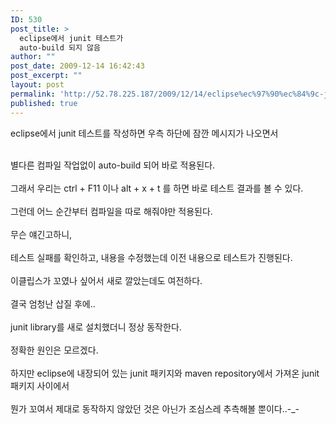 ```yaml
---
ID: 530
post_title: >
  eclipse에서 junit 테스트가
  auto-build 되지 않음
author: ""
post_date: 2009-12-14 16:42:43
post_excerpt: ""
layout: post
permalink: 'http://52.78.225.187/2009/12/14/eclipse%ec%97%90%ec%84%9c-junit-%ed%85%8c%ec%8a%a4%ed%8a%b8%ea%b0%80-auto-build-%eb%90%98%ec%a7%80-%ec%95%8a%ec%9d%8c/'
published: true
---
```

eclipse에서 junit 테스트를 작성하면 우측 하단에 잠깐 메시지가 나오면서

<div><br></div>

<div>별다른 컴파일 작업없이 auto-build 되어 바로 적용된다.</div>

<div><br></div>

<div>그래서 우리는 ctrl + F11 이나 alt + x + t 를 하면 바로 테스트 결과를 볼 수 있다.</div>

<div><br></div>

<div>그런데 어느 순간부터 컴파일을 따로 해줘야만 적용된다.</div>

<div><br></div>

<div>무슨 얘긴고하니,</div>

<div><br></div>

<div>테스트 실패를 확인하고, 내용을 수정했는데 이전 내용으로 테스트가 진행된다.</div>

<div><br></div>

<div>이클립스가 꼬였나 싶어서 새로 깔았는데도 여전하다.</div>

<div><br></div>

<div>결국 엄청난 삽질 후에..</div>

<div><br></div>

<div>junit library를 새로 설치했더니 정상 동작한다.</div>

<div><br></div>

<div>정확한 원인은 모르겠다.</div>

<div><br></div>

<div>하지만 eclipse에 내장되어 있는 junit 패키지와 maven repository에서 가져온 junit 패키지 사이에서</div>

<div><br></div>

<div>뭔가 꼬여서 제대로 동작하지 않았던 것은 아닌가 조심스레 추측해볼 뿐이다..-_-</div>